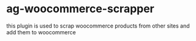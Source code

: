 # ag-woocommerce-scrapper
 this plugin is used to scrap woocommerce products from other sites and add them to woocommerce
